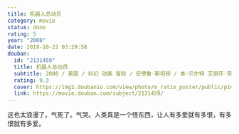 ```yaml
---
title: 机器人总动员
category: movie
status: done
rating: 5
year: "2008"
date: 2019-10-22 03:29:58
douban:
  id: "2131459"
  title: 机器人总动员
  subtitle: 2008 / 美国 / 科幻 动画 冒险 / 安德鲁·斯坦顿 / 本·贝尔特 艾丽莎·奈特
  rating: 9.3
  cover: https://img2.doubanio.com/view/photo/m_ratio_poster/public/p1461851991.jpg
  link: https://movie.douban.com/subject/2131459/
---
```


这也太浪漫了。气死了。气哭。人类真是一个怪东西，让人有多爱就有多恨，有多恨就有多爱。
